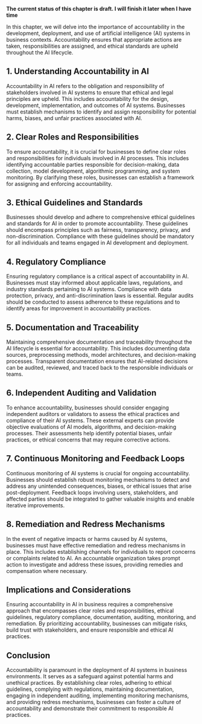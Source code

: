 **The current status of this chapter is draft. I will finish it later when I have time**

In this chapter, we will delve into the importance of accountability in the development, deployment, and use of artificial intelligence (AI) systems in business contexts. Accountability ensures that appropriate actions are taken, responsibilities are assigned, and ethical standards are upheld throughout the AI lifecycle.

**1. Understanding Accountability in AI**
-----------------------------------------

Accountability in AI refers to the obligation and responsibility of stakeholders involved in AI systems to ensure that ethical and legal principles are upheld. This includes accountability for the design, development, implementation, and outcomes of AI systems. Businesses must establish mechanisms to identify and assign responsibility for potential harms, biases, and unfair practices associated with AI.

**2. Clear Roles and Responsibilities**
---------------------------------------

To ensure accountability, it is crucial for businesses to define clear roles and responsibilities for individuals involved in AI processes. This includes identifying accountable parties responsible for decision-making, data collection, model development, algorithmic programming, and system monitoring. By clarifying these roles, businesses can establish a framework for assigning and enforcing accountability.

**3. Ethical Guidelines and Standards**
---------------------------------------

Businesses should develop and adhere to comprehensive ethical guidelines and standards for AI in order to promote accountability. These guidelines should encompass principles such as fairness, transparency, privacy, and non-discrimination. Compliance with these guidelines should be mandatory for all individuals and teams engaged in AI development and deployment.

**4. Regulatory Compliance**
----------------------------

Ensuring regulatory compliance is a critical aspect of accountability in AI. Businesses must stay informed about applicable laws, regulations, and industry standards pertaining to AI systems. Compliance with data protection, privacy, and anti-discrimination laws is essential. Regular audits should be conducted to assess adherence to these regulations and to identify areas for improvement in accountability practices.

**5. Documentation and Traceability**
-------------------------------------

Maintaining comprehensive documentation and traceability throughout the AI lifecycle is essential for accountability. This includes documenting data sources, preprocessing methods, model architectures, and decision-making processes. Transparent documentation ensures that AI-related decisions can be audited, reviewed, and traced back to the responsible individuals or teams.

**6. Independent Auditing and Validation**
------------------------------------------

To enhance accountability, businesses should consider engaging independent auditors or validators to assess the ethical practices and compliance of their AI systems. These external experts can provide objective evaluations of AI models, algorithms, and decision-making processes. Their assessments help identify potential biases, unfair practices, or ethical concerns that may require corrective actions.

**7. Continuous Monitoring and Feedback Loops**
-----------------------------------------------

Continuous monitoring of AI systems is crucial for ongoing accountability. Businesses should establish robust monitoring mechanisms to detect and address any unintended consequences, biases, or ethical issues that arise post-deployment. Feedback loops involving users, stakeholders, and affected parties should be integrated to gather valuable insights and enable iterative improvements.

**8. Remediation and Redress Mechanisms**
-----------------------------------------

In the event of negative impacts or harms caused by AI systems, businesses must have effective remediation and redress mechanisms in place. This includes establishing channels for individuals to report concerns or complaints related to AI. An accountable organization takes prompt action to investigate and address these issues, providing remedies and compensation where necessary.

**Implications and Considerations**
-----------------------------------

Ensuring accountability in AI in business requires a comprehensive approach that encompasses clear roles and responsibilities, ethical guidelines, regulatory compliance, documentation, auditing, monitoring, and remediation. By prioritizing accountability, businesses can mitigate risks, build trust with stakeholders, and ensure responsible and ethical AI practices.

**Conclusion**
--------------

Accountability is paramount in the deployment of AI systems in business environments. It serves as a safeguard against potential harms and unethical practices. By establishing clear roles, adhering to ethical guidelines, complying with regulations, maintaining documentation, engaging in independent auditing, implementing monitoring mechanisms, and providing redress mechanisms, businesses can foster a culture of accountability and demonstrate their commitment to responsible AI practices.
